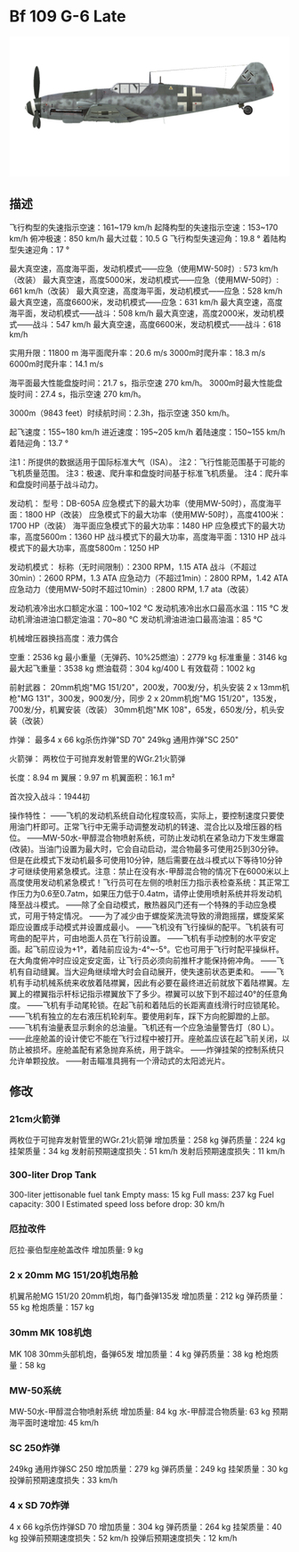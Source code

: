 # Bf 109 G-6 Late

![bf109g6late](../images/bf109g6late.png)

## 描述

飞行构型的失速指示空速：161~179 km/h
起降构型的失速指示空速：153~170 km/h
俯冲极速：850 km/h
最大过载：10.5 G
飞行构型失速迎角：19.8 °
着陆构型失速迎角：17 °

最大真空速，高度海平面，发动机模式——应急（使用MW-50时）: 573 km/h（改装）
最大真空速，高度5000米，发动机模式——应急（使用MW-50时）: 661 km/h（改装）
最大真空速，高度海平面，发动机模式——应急：528 km/h
最大真空速，高度6600米，发动机模式——应急：631 km/h
最大真空速，高度海平面，发动机模式——战斗：508 km/h
最大真空速，高度2000米，发动机模式——战斗：547 km/h
最大真空速，高度6600米，发动机模式——战斗：618 km/h

实用升限：11800 m
海平面爬升率：20.6 m/s
3000m时爬升率：18.3 m/s
6000m时爬升率：14.1 m/s

海平面最大性能盘旋时间：21.7 s，指示空速 270 km/h。
3000m时最大性能盘旋时间：27.4 s，指示空速 270 km/h。

3000m（9843 feet）时续航时间：2.3h，指示空速 350 km/h。

起飞速度：155~180 km/h
进近速度：195~205 km/h
着陆速度：150~155 km/h
着陆迎角：13.7 °

注1：所提供的数据适用于国际标准大气（ISA）。
注2：飞行性能范围基于可能的飞机质量范围。
注3：极速、爬升率和盘旋时间基于标准飞机质量。
注4：爬升率和盘旋时间基于战斗动力。

发动机：
型号：DB-605A
应急模式下的最大功率（使用MW-50时），高度海平面：1800 HP（改装）
应急模式下的最大功率（使用MW-50时），高度4100米：1700 HP（改装）
海平面应急模式下的最大功率：1480 HP
应急模式下的最大功率，高度5600m：1360 HP
战斗模式下的最大功率，高度海平面：1310 HP
战斗模式下的最大功率，高度5800m：1250 HP

发动机模式：
标称（无时间限制）：2300 RPM，1.15 ATA
战斗（不超过30min）：2600 RPM，1.3 ATA
应急动力（不超过1min）：2800 RPM，1.42 ATA
应急动力（使用MW-50时不超过10min）: 2800 RPM, 1.7 ata（改装）

发动机液冷出水口额定水温：100~102 °C
发动机液冷出水口最高水温：115 °C
发动机滑油进油口额定油温：70~80 °C
发动机滑油进油口最高油温：85 °C

机械增压器换挡高度：液力偶合 

空重：2536 kg
最小重量（无弹药、10%25燃油）：2779 kg
标准重量：3146 kg
最大起飞重量：3538 kg
燃油载荷：304 kg/400 L
有效载荷：1002 kg

前射武器：
20mm机炮"MG 151/20"，200发，700发/分，机头安装
2 x 13mm机枪"MG 131"，300发，900发/分，同步
2 x 20mm机炮"MG 151/20"，135发，700发/分，机翼安装（改装）
30mm机炮"MK 108"，65发，650发/分，机头安装（改装）

炸弹：
最多4 x 66 kg杀伤炸弹"SD 70"
249kg 通用炸弹"SC 250"

火箭弹：
两枚位于可抛弃发射管里的WGr.21火箭弹

长度：8.94 m
翼展：9.97 m
机翼面积：16.1 m²

首次投入战斗：1944初

操作特性：
——飞机的发动机系统自动化程度较高，实际上，要控制速度只要使用油门杆即可。正常飞行中无需手动调整发动机的转速、混合比以及增压器的档位。
——MW-50水-甲醇混合物喷射系统，可防止发动机在紧急动力下发生爆震(改装)。当油门设置为最大时，它会自动启动，混合物最多可使用25到30分钟。但是在此模式下发动机最多可使用10分钟，随后需要在战斗模式以下等待10分钟才可继续使用紧急模式。注意：禁止在没有水-甲醇混合物的情况下在6000米以上高度使用发动机紧急模式！飞行员可在左侧的喷射压力指示表检查系统：其正常工作压力为0.6至0.7atm，如果压力低于0.4atm，请停止使用喷射系统并将发动机降至战斗模式。
——除了全自动模式，散热器风门还有一个特殊的手动应急模式，可用于特定情况。
——为了减少由于螺旋桨洗流导致的滑跑摇摆，螺旋桨桨距应设置成手动模式并设置成最小。
——飞机没有飞行操纵的配平。飞机装有可弯曲的配平片，可由地面人员在飞行前设置。
——飞机有手动控制的水平安定面。起飞前应设为+1°，着陆前应设为-4°~-5°。它也可用于飞行时配平操纵杆。在大角度俯冲时应设定安定面，让飞行员必须向前推杆才能保持俯冲角。
——飞机有自动缝翼。当大迎角继续增大时会自动展开，使失速前状态更柔和。
——飞机有手动机械系统来收放着陆襟翼，因此有必要在最终进近前就放下着陆襟翼。左翼上的襟翼指示杆标记指示襟翼放下了多少。襟翼可以放下到不超过40°的任意角度。
——飞机有手动尾轮锁。在起飞前和着陆后的长距离直线滑行时应锁尾轮。
——飞机有独立的左右液压机轮刹车。要使用刹车，踩下方向舵脚蹬的上部。
——飞机有油量表显示剩余的总油量。飞机还有一个应急油量警告灯（80 L）。
——此座舱盖的设计使它不能在飞行过程中被打开。座舱盖应该在起飞前关闭，以防止被损坏。座舱盖配有紧急抛弃系统，用于跳伞。
——炸弹挂架的控制系统只允许单颗投放。
——射击瞄准具拥有一个滑动式的太阳滤光片。

## 修改


### 21cm火箭弹

两枚位于可抛弃发射管里的WGr.21火箭弹
增加质量：258 kg
弹药质量：224 kg
挂架质量：34 kg
发射前预期速度损失：51 km/h
发射后预期速度损失：11 km/h


### 300-liter Drop Tank

300-liter jettisonable fuel tank
Empty mass: 15 kg
Full mass: 237 kg
Fuel capacity: 300 l
Estimated speed loss before drop: 30 km/h


### 厄拉改件

厄拉·豪伯型座舱盖改件
增加质量: 9 kg


### 2 x 20mm MG 151/20机炮吊舱

机翼吊舱MG 151/20 20mm机炮，每门备弹135发
增加质量：212 kg
弹药质量：55 kg
枪炮质量：157 kg


### 30mm MK 108机炮

MK 108 30mm头部机炮，备弹65发
增加质量：4 kg
弹药质量：38 kg
枪炮质量：58 kg


### MW-50系统

MW-50水-甲醇混合物喷射系统
增加质量: 84 kg
水-甲醇混合物质量: 63 kg
预期海平面时速增加: 45 km/h


### SC 250炸弹

249kg 通用炸弹SC 250
增加质量：279 kg
弹药质量：249 kg
挂架质量：30 kg
投弹前预期速度损失：33 km/h


### 4 x SD 70炸弹

4 x 66 kg杀伤炸弹SD 70
增加质量：304 kg
弹药质量：264 kg
挂架质量：40 kg
投弹前预期速度损失：52 km/h
投弹后预期速度损失：12 km/h